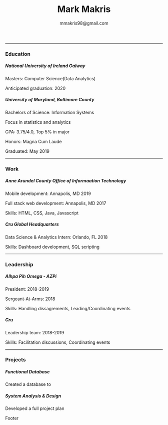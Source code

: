 <link type="text/css" rel="stylesheet" href="/assets/css/bootstrap.css" />
<link type="text/css" rel="stylesheet" href="/assets/css/my.css" />

<header class="fixed-top theHeader">
  <h1>Mark Makris</h1>
  <p>mmakris98@gmail.com</p>
</header>

<div class="container theBody">
  <hr/>
  <h3 class="theTitle">
    Education
  </h3>
  <div class="card justify-content-md-center thePiece">
    <div class="card-body">
      <h5 class="card-title">National University of Ireland Galway</h5>
      <p class="card-text">Masters: Computer Science(Data Analytics)</p>
      <p class="card-text"> Anticipated graduation: 2020</p>
    </div>
  </div>
  <div class="card justify-content-md-center thePiece">
    <div class="card-body">
      <h5 class="card-title">University of Maryland, Baltimore County</h5>
      <p class="card-text">Bachelors of Science: Information Systems</p>
      <p class="card-text">Focus in statistics and analytics</p>
      <p class="card-text">GPA: 3.75/4.0, Top 5% in major</p>
      <p class="card-text">Honors: Magna Cum Laude</p>
      <p class="card-text">Graduated: May 2019</p>
    </div>
  </div>
  
  <hr/>
  <h3 class="theTitle">
    Work
  </h3>
  <div class="card justify-content-md-center thePiece">
    <div class="card-body">
      <h5 class="card-title">Anne Arundel County Office of Informaation Technology</h5>
      <p class="card-text">Mobile development: Annapolis, MD 2019</p>
      <p class="card-text">Full stack web development: Annapolis, MD 2017</p>
      <p class="card-text">Skills: HTML, CSS, Java, Javascript</p>
    </div>
  </div>
  <div class="card justify-content-md-center thePiece">
    <div class="card-body">
      <h5 class="card-title">Cru Global Headquarters</h5>
      <p class="card-text">Data Science & Analytics Intern: Orlando, FL 2018</p>
      <p class="card-text">Skills: Dashboard development, SQL scripting</p>
    </div>
  </div>
  
  <hr/>
  <h3 class="theTitle">
    Leadership
  </h3>
  <div class="card thePiece">
    <div class="card-body">
      <h5 class="card-title">Alhpa Pih Omega - AZPi</h5>
      <p class="card-text">President: 2018-2019</p>
      <p class="card-text">Sergeant-At-Arms: 2018</p>
      <p class="card-text">Skills: Handling dissagrements, Leading/Coordinating events</p>
    </div>
  </div>
  <div class="card thePiece">
    <div class="card-body">
      <h5 class="card-title">Cru</h5>
      <p class="card-text">Leadership team: 2018-2019</p>
      <p class="card-text">Skills: Facilitation discussions, Coordinating events</p>
    </div>
  </div>
  
  <hr/>
  <h3 class="theTitle">
    Projects
  </h3>
  <div class="card thePiece">
    <div class="card-body">
      <h5 class="card-title">Functional Database</h5>
      <p class="card-text">Created a database to </p>
    </div>
  </div>
  <div class="card thePiece">
    <div class="card-body">
      <h5 class="card-title">System Analysis & Design</h5>
      <p class="card-text">Developed a full project plan</p>
    </div>
  </div>
</div>

<footer class="fixed-bottom theFooter">
Footer
</footer>

